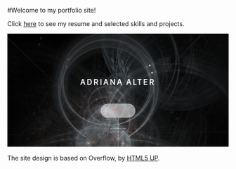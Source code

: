 #Welcome to my portfolio site!

Click <a href="http://www.adrianaalter.site/">here</a> to see my resume and selected skills and projects.

<img src="./assets/css/images/psite-screenshot.png"></img>

The site design is based on Overflow, by <a href="html5up.net">HTML5 UP</a>.
